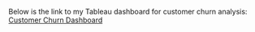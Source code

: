 Below is the link to my Tableau dashboard for customer churn analysis: 
[Customer Churn Dashboard](https://public.tableau.com/app/profile/cody.copenhaver/viz/CustomerChurnAnalysis_17265167646740/Dashboard1)


